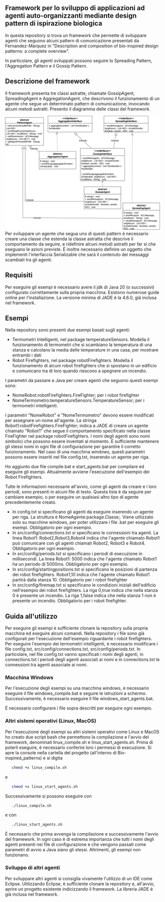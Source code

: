 ## Framework per lo sviluppo di applicazioni ad agenti auto-organizzanti mediante design pattern di ispirazione biologica

In questa repository si trova un framework che permette di sviluppare agenti che seguono alcuni pattern di comunicazione presentati da Fernandez-Marquez in "Description and composition of bio-inspired design patterns:
a complete overview".

In particolare, gli agenti sviluppati possono seguire lo Spreading Pattern, l'Aggregation Pattern e il Gossip Pattern.

## Descrizione del framework

Il framework presenta tre classi astratte, chiamate GossipAgent, SpreadingAgent e AggregationAgent, che descrivono il funzionamento di un agente che segue un determinato pattern di comunicazione, invocando alcuni metodi astratti. Presento il diagramma delle classi del framework.

![Class Diagram](Bio-inspired_patterns/img/Classes.drawio.png)
Per sviluppare un agente che segua uno di questi pattern è necessario creare una classe che estenda la classe astratta che descrive il comportamento da seguire, e ridefinire alcuni metodi astratti per far sì che eseguano le azioni previste. È inoltre necessario definire un oggetto che implementi l'interfaccia Serializable che sarà il contenuto dei messaggi scambiati tra gli agenti.

## Requisiti
Per eseguire gli esempi è necessario avere il jdk di Java 20 (o successivi) configurato correttamente sulla propria macchina. Esistono numerose guide online per l'installazione.
La versione minima di JADE è la 4.6.0, già inclusa nel framework.

## Esempi

Nella repository sono presenti due esempi basati sugli agenti:
- Termometri Intelligenti, nel package temperatureSensors. Modella il funzionamento di termometri che si scambiano la temperatura di una stanza e calcolano la media delle temperature in una casa, per mostrare entrambi i dati
- Robot Firefighters, nel package robotFirefighters. Modella il funzionamento di alcuni robot firefighters che si spostano in un edificio e comunicano tra di loro quando riescono a spegnere un incendio.

I parametri da passare a Java per creare agenti che seguono questi esempi sono:
- NomeRobot:robotFirefighters.FireFighter; per i robot firefighter
- NomeTermometro:temperatureSensors.TemperatureSensor; per i termometri intelligenti.

I parametri "NomeRobot" e "NomeTermometro" devono essere modificati per assegnare un nome all'agente.
La stringa Robot1:robotFirefighters.FireFighter; indica a JADE di creare un agente chiamato "Robot1" che segue il comportamento specificato nella classe FireFighter nel package robotFirefighters.
I nomi degli agenti sono nomi simbolici che possono essere inventati al momento. È sufficiente mantenere gli stessi nomi in ogni file di configurazione per garantire il corretto funzionamento.
Nel caso di una macchina windows, questi parametri possono essere inseriti nel file config.txt, inserendo un agente per riga.

Ho aggiunto due file compile.bat e start_agents.bat per compilare ed eseguire gli esempi. Attualmente avviene l'esecuzione dell'esempio dei Robot Firefighters.

Tutte le informazioni necessarie all'avvio, come gli agenti da creare e i loro periodi, sono presenti in alcuni file di testo. Questa lista è da seguire per cambiare esempio, o per eseguire un qualsiasi altro tipo di agente precedentemente creato.
- In config.txt si specificano gli agenti da eseguire inserendo un agente per riga. La struttura è NomeAgente:package.Classe;. Viene utilizzato solo su macchine windows, per poter utilizzare i file .bat per eseguire gli esempi. Obbligatorio per ogni esempio.
- In src/config/connections.txt si specificano le connessioni tra agenti. La linea Robot1: Robot2,Robot3,Robot4 indica che l'agente chiamato Robot1 può comunicare con gli agenti chiamati Robot2, Robot3 e Robot4. Obbligatorio per ogni esempio.
- In src/config/periods.txt si specificano i periodi di esecuzione in millisecondi. La linea Robot1: 5000 indica che l'agente chiamato Robot1 ha un periodo di 5000ms. Obbligatorio per ogni esempio.
- In src/config/startingpositions.txt si specificano le posizioni di partenza dei robot firefighters. Robot1,10 indica che l'agente chiamato Robot1 partirà dalla stanza 10. Obbligatorio per i robot firefighter
- In src/config/firemap.txt si specificano le condizioni iniziali dell'edificio nell'esempio dei robot firefighters. La riga 0,true indica che nella stanza 0 è presente un incendio. La riga 1,false indica che nella stanza 1 non è presente un incendio. Obbligatorio per i robot firefighter.

## Guida all'utilizzo

Per eseguire gli esempi è sufficiente clonare la repository sulla propria macchina ed eseguire alcuni comandi.
Nella repository i file sono già configurati per l'esecuzione dell'esempio riguardante i robot firefighters.
Per eseguire l'esempio dei termometri intelligenti, è necessario modificare i file config.txt, src/config/connections.txt, src/config/periods.txt. In particolare, nel file config.txt vanno specificati i nomi degli agenti, in connections.txt i periodi degli agenti associati ai nomi e in connections.txt le connessioni tra agenti associate ai nomi.

### Macchina Windows

Per l'esecuzione degli esempi su una macchina windows, è necessario eseguire il file windows_compile.bat e seguire le istruzioni a schermo. Successivamente, è necessario eseguire il file windows_start_agents.bat.

È necessario configurare i file sopra descritti per eseguire ogni esempio.

### Altri sistemi operativi (Linux, MacOS)

Per l'esecuzione degli esempi su altri sistemi operativi come Linux e MacOS ho creato due script bash che permettono la compilazione e l'avvio del framework, denominati linux_compile.sh e linux_start_agents.sh. Prima di poterli eseguire, è necessario conferire loro i permessi di esecuzione.
Si apre la console nella cartella del progetto (all'interno di Bio-inspired_patterns) e si digita

```bash
   chmod +x linux_compile.sh
 ```
e

```bash
   chmod +x linux_start_agents.sh
 ```
Successivamente si possono eseguire con 
```bash
   ./linux_compile.sh
 ```
e con 
```bash
   ./linux_start_agents.sh
 ```
È necessario che prima avvenga la compilazione e successivamente l'avvio del framework.
In ogni caso è di estrema importanza che tutti i nomi degli agenti presenti nei file di configurazione e che vengono passati come parametri di avvio a Java siano gli stessi. Altrimenti, gli esempi non funzionano.

### Sviluppo di altri agenti

Per sviluppare altri agenti si consiglia vivamente l'utilizzo di un IDE come Eclipse.
Utilizzando Eclipse, è sufficiente clonare la repository e, all'avvio, aprire un progetto esistente indicizzando il framework.
La libreria JADE è già inclusa nel framework.
